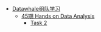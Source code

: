 <!-- docs/_sidebar.md -->

* [Datawhale组队学习](/)
    * [45期 Hands on Data Analysis](45_hands-on-data-analysis/)
        * [Task 2](45_hands-on-data-analysis/task2.md)
